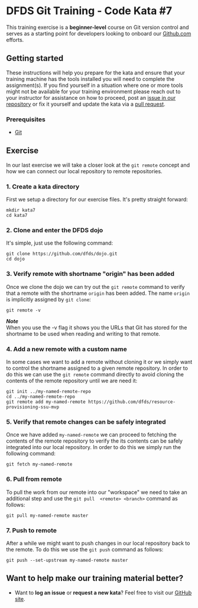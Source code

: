 DFDS Git Training - Code Kata #7
======================================

This training exercise is a **beginner-level** course on Git version control and serves as a starting point for developers looking to onboard our [Github.com](https://github.com/dfds) efforts.

## Getting started
These instructions will help you prepare for the kata and ensure that your training machine has the tools installed you will need to complete the assignment(s). If you find yourself in a situation where one or more tools might not be available for your training environment please reach out to your instructor for assistance on how to proceed, post an [issue in our repository](https://github.com/dfds/dojo/issues) or fix it yourself and update the kata via a [pull request](https://github.com/dfds/dojo/pulls).

### Prerequisites
* [Git](https://git-scm.com/downloads)

## Exercise
In our last exercise we will take a closer look at the `git remote` concept and how we can connect our local repository to remote repositories.

### 1. Create a kata directory
First we setup a directory for our exercise files. It's pretty straight forward:

```
mkdir kata7
cd kata7
```

### 2. Clone and enter the DFDS dojo
It's simple, just use the following command:

```
git clone https://github.com/dfds/dojo.git
cd dojo
```

### 3. Verify remote with shortname "origin" has been added
Once we clone the dojo we can try out the `git remote` command to verify that a remote with the shortname `origin` has been added. The name `origin` is implicitly assigned by `git clone`:

```
git remote -v
```

***Note*** <br/>
When you use the -v flag it shows you the URLs that Git has stored for the shortname to be used when reading and writing to that remote.

### 4. Add a new remote with a custom name
In some cases we want to add a remote without cloning it or we simply want to control the shortname assigned to a given remote repository. In order to do this we can use the `git remote` command directly to avoid cloning the contents of the remote repository until we are need it:

```
git init ../my-named-remote-repo
cd ../my-named-remote-repo
git remote add my-named-remote https://github.com/dfds/resource-provisioning-ssu-mvp
```

### 5. Verify that remote changes can be safely integrated
Once we have added `my-named-remote` we can proceed to fetching the contents of the remote repository to verify the its contents can be safely integrated into our local repository. In order to do this we simply run the following command:

```
git fetch my-named-remote
```

### 6. Pull from remote
To pull the work from our remote into our "workspace" we need to take an additional step and use the `git pull  <remote> <branch>` command as follows:

```
git pull my-named-remote master
```

### 7. Push to remote
After a while we might want to push changes in our local repository back to the remote. To do this we use the `git push` command as follows:

```
git push --set-upstream my-named-remote master
```

## Want to help make our training material better?
 * Want to **log an issue** or **request a new kata**? Feel free to visit our [GitHub site](https://github.com/dfds/dojo/issues).
